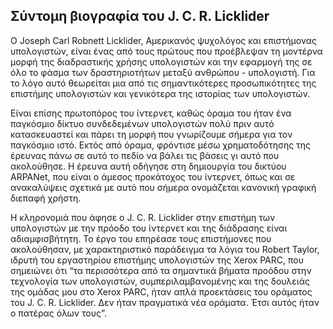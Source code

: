 ## Σύντομη βιογραφία του J. C. R. Licklider

Ο Joseph Carl Robnett Licklider, Αμερικανός ψυχολόγος και επιστήμονας υπολογιστών, είναι ένας από τους πρώτους που προέβλεψαν τη μοντέρνα μορφή της διαδραστικής χρήσης υπολογιστών και την εφαρμογή της σε όλο το φάσμα των δραστηριοτήτων μεταξύ ανθρώπου - υπολογιστή. Για το λόγο αυτό θεωρείται μια από τις σημαντικότερες προσωπικότητες της επιστήμης υπολογιστών και γενικότερα της ιστορίας των υπολογιστών.

Είναι επίσης πρωτοπόρος του ίντερνετ, καθώς όραμα του ήταν ένα παγκόσμιο δίκτυο συνδεδεμένων υπολογιστών πολύ πριν αυτό κατασκευαστεί και πάρει τη μορφή που γνωρίζουμε σήμερα για τον παγκόσμιο ιστό. Εκτός από όραμα, φρόντισε μέσω χρηματοδότησης της έρευνας πάνω σε αυτό το πεδίο να βάλει τις βάσεις γι αυτό που ακολούθησε. Η έρευνα αυτή οδήγησε στη δημιουργία του δικτύου ARPANet, που είναι ο άμεσος προκάτοχος του ίντερνετ, όπως και σε ανακαλύψεις σχετικά με αυτό που σήμερα ονομάζεται κανονική γραφική διεπαφή χρήστη.

Η κληρονομιά που άφησε ο J. C. R. Licklider στην επιστήμη των υπολογιστών με την πρόοδο του ίντερνετ και της διάδρασης είναι αδιαμφισβήτητη. Το έργο του επηρέασε τους επιστήμονες που ακολούθησαν, με χαρακτηριστικό παράδειγμα τα λόγια του Robert Taylor, ιδρυτή του εργαστηρίου επιστήμης υπολογιστών της Xerox PARC, που σημειώνει ότι “τα περισσότερα από τα σημαντικά βήματα προόδου στην τεχνολογία των υπολογιστών, συμπεριλαμβανομένης και της δουλειάς της ομάδας μου στο Xerox PARC, ήταν απλά προεκτάσεις του οράματος του J. C. R. Licklider. Δεν ήταν πραγματικά νέα οράματα. Έτσι αυτός ήταν ο πατέρας όλων τους”.
